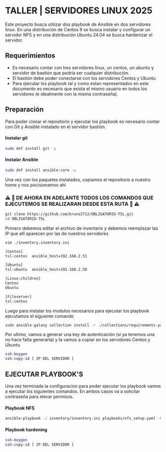 # TALLER | SERVIDORES LINUX 2025

Este proyecto busca utilizar dos playbook de Ansible en dos servidores linux. En una distribución de Centos 9 se busca instalar y configurar un servidor NFS y en una distribución Ubuntu 24.04 se busca hardenizar el servidor. 

## Requerimientos

- Es necesario contar con tres servidores linux, un centos, un ubuntu y servidor de bastión que podría ser cualquier distribución.
- El bastión debe poder conectarse con los servidores Centos y Ubuntu
- Para ejecutar los playbook tal y como estan representados en este documento es necesario que exista el mismo usuario en todos los servidores (e idealmente con la misma contraseña).

## Preparación

Para poder clonar el repositorio y ejecutar los playbook es necesario contar con Git y Ansible instalado en el servidor bastión.

#### Instalar git
```bash
sudo dnf install git -y
```

#### Instalar Ansible
```bash
sudo dnf install ansible-core -y
```

Una vez con los paquetes instalados, copiamos el repositorio a nuestro home y nos pocisionamos ahí
### ⚠️ 🚨  DE AHORA EN ADELANTE TODOS LOS COMANDOS QUE EJECUTEMOS SE REALIZARAN DESDE ESTA RUTA  🚨 ⚠️ 
```bash
git clone https://github.com/bruno2712/OBLIGATORIO-TSL.git
cd OBLIGATORIO-TSL
```
Primero debemos editar el archivo de inventario y debemos reemplazar las IP que allí aparecen por las de nuestros servidores

```bash
vim ./inventory.inventory.ini

[Centos]
tsl-centos	ansible_host=192.168.2.51

[Ubuntu]
tsl-ubuntu	ansible_host=192.168.2.50

[Linux:children]
Centos
Ubuntu

[Fileserver]
tsl-centos
```
Luego para instalar los modulos necesarios para ejecutar los playbook ejecutamos el siguiente comando

```bash
sudo ansible-galaxy collection install -r ./collections/requirements.yaml
``` 

Por ultimo, vamos a generar una key de autenticación (si ya tenemos una no hace falta generarla) y la vamos a copiar en los servidores Centos y Ubuntu

 ```bash
ssh-keygen
ssh-copy-id [ IP DEL SERVIDOR ]
``` 

## EJECUTAR PLAYBOOK'S

Una vez terminada la configuracion para poder ejecutar los playbook vamos a ejecutar los siguientes comandos. En ambos casos va a solicitar contraseña para elevar permisos.

#### Playbook NFS
 ```bash
ansible-playbook -i inventory/inventory.ini playbooks/nfs_setup.yaml -K
``` 
#### Playbook hardening
 ```bash
ssh-keygen
ssh-copy-id [ IP DEL SERVIDOR ]
``` 
